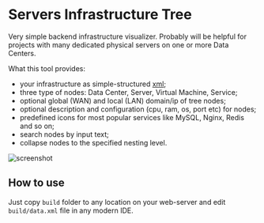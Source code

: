 # Servers Infrastructure Tree

Very simple backend infrastructure visualizer. Probably will be helpful for projects with many dedicated physical 
servers on one or more Data Centers.

What this tool provides:

- your infrastructure as simple-structured [xml](/public/data);
- three type of nodes: Data Center, Server, Virtual Machine, Service;
- optional global (WAN) and local (LAN) domain/ip of tree nodes;
- optional description and configuration (cpu, ram, os, port etc) for nodes;
- predefined icons for most popular services like MySQL, Nginx, Redis and so on;
- search nodes by input text;
- collapse nodes to the specified nesting level.

![screenshot](https://user-images.githubusercontent.com/8748590/100553184-64f58b80-329d-11eb-989d-f88b2bbd6442.png)


## How to use

Just copy `build` folder to any location on your web-server and edit `build/data.xml` file in any modern IDE.